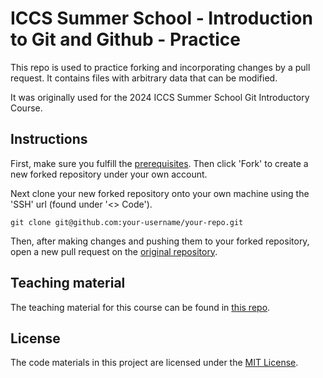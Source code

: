 # ICCS Summer School - Introduction to Git and Github - Practice
This repo is used to practice forking and incorporating changes by a pull request.
It contains files with arbitrary data that can be modified.

It was originally used for the 2024 ICCS Summer School Git Introductory Course.


## Instructions
First, make sure you fulfill the [prerequisites](https://github.com/Cambridge-ICCS/Summer-school-Intro-Git/tree/main?tab=readme-ov-file#preparation-and-prerequisites).
Then click 'Fork' to create a new forked repository under your own account.

Next clone your new forked repository onto your own machine using the 'SSH' url (found under '<> Code').
```
git clone git@github.com:your-username/your-repo.git
```

Then, after making changes and pushing them to your forked repository, open a new pull request on the [original repository](https://github.com/Cambridge-ICCS/git-intro-iccs-summer-school-2024).


## Teaching material
The teaching material for this course can be found in [this repo](https://github.com/Cambridge-ICCS/Summer-school-Intro-Git).


## License

The code materials in this project are licensed under the [MIT License](LICENSE).
